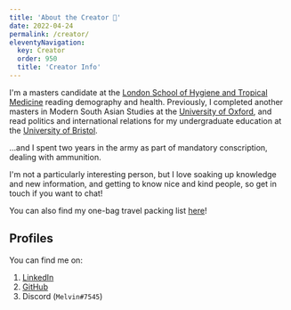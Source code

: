 ```yaml
---
title: 'About the Creator 👦'
date: 2022-04-24
permalink: /creator/
eleventyNavigation:
  key: Creator
  order: 950
  title: 'Creator Info'
---
```


I'm a masters candidate at the [London School of Hygiene and Tropical Medicine](https://www.lshtm.ac.uk/) reading demography and health.
Previously, I completed another masters in Modern South Asian Studies at the [University of Oxford](https://www.southasia.ox.ac.uk/), and read politics and international relations for my undergraduate education at the [University of Bristol](https://www.bristol.ac.uk/).

…and I spent two years in the army as part of mandatory conscription, dealing with ammunition.

I'm not a particularly interesting person, but I love soaking up knowledge and new information, and getting to know nice and kind people, so get in touch if you want to chat!

You can also find my one-bag travel packing list [here](https://notes.tingmelvin.com/ER-Resources/ER2ARC/ER2ARC-A2-PackingList_Bag_ObsidianNOADMONITIONS)!

## Profiles
You can find me on:
1. [LinkedIn](https://www.linkedin.com/in/tingmelvin/)
2. [GitHub](https://github.com/tingmelvin)
3. Discord (`Melvin#7545`)